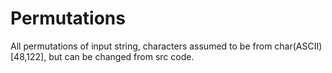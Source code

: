 # Permutations
All permutations of input string, characters assumed to be from char(ASCII)[48,122], but can be changed from src code.
